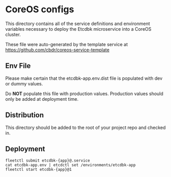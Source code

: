 # CoreOS configs #

This directory contains all of the service definitions and environment variables necessary to deploy the Etcdbk microservice into a CoreOS cluster.

These file were auto-generated by the template service at https://github.com/cbdr/coreos-service-template

## Env File ##

Please make certain that the etcdbk-app.env.dist file is populated with dev or dummy values.

Do **NOT** populate this file with production values. Production values should only be added at deployment time.

## Distribution ##

This directory should be added to the root of your project repo and checked in.

## Deployment ##

```shell
fleetctl submit etcdbk-{app}@.service
cat etcdbk-app.env | etcdctl set /environments/etcdbk-app
fleetctl start etcdbk-{app}@1
```
